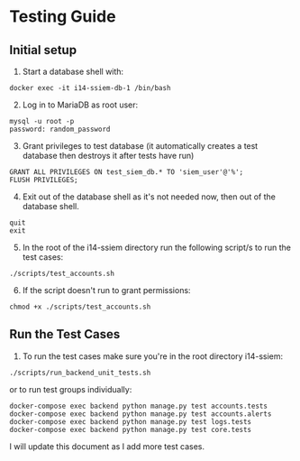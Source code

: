
# Testing Guide

## Initial setup

1. Start a database shell with: 
```
docker exec -it i14-ssiem-db-1 /bin/bash
```
2. Log in to MariaDB as root user:
```
mysql -u root -p
password: random_password
```
3. Grant privileges to test database (it automatically creates a test database then destroys it after tests have run)
```
GRANT ALL PRIVILEGES ON test_siem_db.* TO 'siem_user'@'%';
FLUSH PRIVILEGES;
```
4. Exit out of the database shell as it's not needed now, then out of the database shell.
```
quit
exit
```
5. In the root of the i14-ssiem directory run the following script/s to run the test cases:
```
./scripts/test_accounts.sh 
```
6. If the script doesn't run to grant permissions:
```
chmod +x ./scripts/test_accounts.sh
```

## Run the Test Cases

1. To run the test cases make sure you're in the root directory i14-ssiem: 
```
./scripts/run_backend_unit_tests.sh 
```
or to run test groups individually:
```
docker-compose exec backend python manage.py test accounts.tests
docker-compose exec backend python manage.py test accounts.alerts
docker-compose exec backend python manage.py test logs.tests
docker-compose exec backend python manage.py test core.tests
```
I will update this document as I add more test cases.